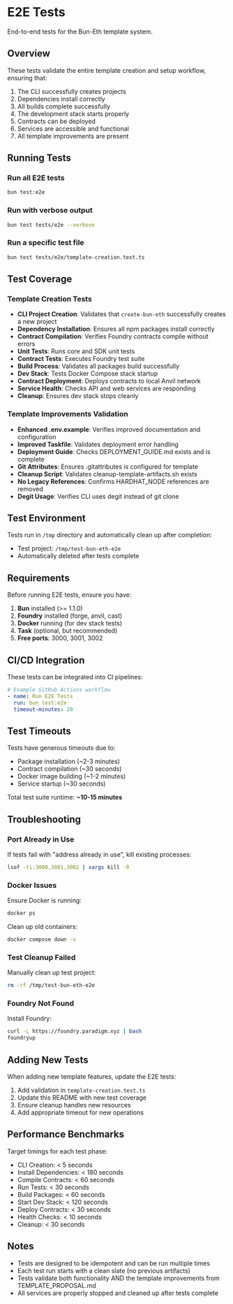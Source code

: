# E2E Tests

End-to-end tests for the Bun-Eth template system.

## Overview

These tests validate the entire template creation and setup workflow, ensuring that:
1. The CLI successfully creates projects
2. Dependencies install correctly
3. All builds complete successfully
4. The development stack starts properly
5. Contracts can be deployed
6. Services are accessible and functional
7. All template improvements are present

## Running Tests

### Run all E2E tests

```bash
bun test:e2e
```

### Run with verbose output

```bash
bun test tests/e2e --verbose
```

### Run a specific test file

```bash
bun test tests/e2e/template-creation.test.ts
```

## Test Coverage

### Template Creation Tests

- **CLI Project Creation**: Validates that `create-bun-eth` successfully creates a new project
- **Dependency Installation**: Ensures all npm packages install correctly
- **Contract Compilation**: Verifies Foundry contracts compile without errors
- **Unit Tests**: Runs core and SDK unit tests
- **Contract Tests**: Executes Foundry test suite
- **Build Process**: Validates all packages build successfully
- **Dev Stack**: Tests Docker Compose stack startup
- **Contract Deployment**: Deploys contracts to local Anvil network
- **Service Health**: Checks API and web services are responding
- **Cleanup**: Ensures dev stack stops cleanly

### Template Improvements Validation

- **Enhanced .env.example**: Verifies improved documentation and configuration
- **Improved Taskfile**: Validates deployment error handling
- **Deployment Guide**: Checks DEPLOYMENT_GUIDE.md exists and is complete
- **Git Attributes**: Ensures .gitattributes is configured for template
- **Cleanup Script**: Validates cleanup-template-artifacts.sh exists
- **No Legacy References**: Confirms HARDHAT_NODE references are removed
- **Degit Usage**: Verifies CLI uses degit instead of git clone

## Test Environment

Tests run in `/tmp` directory and automatically clean up after completion:
- Test project: `/tmp/test-bun-eth-e2e`
- Automatically deleted after tests complete

## Requirements

Before running E2E tests, ensure you have:

1. **Bun** installed (>= 1.1.0)
2. **Foundry** installed (forge, anvil, cast)
3. **Docker** running (for dev stack tests)
4. **Task** (optional, but recommended)
5. **Free ports**: 3000, 3001, 3002

## CI/CD Integration

These tests can be integrated into CI pipelines:

```yaml
# Example GitHub Actions workflow
- name: Run E2E Tests
  run: bun test:e2e
  timeout-minutes: 20
```

## Test Timeouts

Tests have generous timeouts due to:
- Package installation (~2-3 minutes)
- Contract compilation (~30 seconds)
- Docker image building (~1-2 minutes)
- Service startup (~30 seconds)

Total test suite runtime: **~10-15 minutes**

## Troubleshooting

### Port Already in Use

If tests fail with "address already in use", kill existing processes:

```bash
lsof -ti:3000,3001,3002 | xargs kill -9
```

### Docker Issues

Ensure Docker is running:

```bash
docker ps
```

Clean up old containers:

```bash
docker compose down -v
```

### Test Cleanup Failed

Manually clean up test project:

```bash
rm -rf /tmp/test-bun-eth-e2e
```

### Foundry Not Found

Install Foundry:

```bash
curl -L https://foundry.paradigm.xyz | bash
foundryup
```

## Adding New Tests

When adding new template features, update the E2E tests:

1. Add validation in `template-creation.test.ts`
2. Update this README with new test coverage
3. Ensure cleanup handles new resources
4. Add appropriate timeout for new operations

## Performance Benchmarks

Target timings for each test phase:

- CLI Creation: < 5 seconds
- Install Dependencies: < 180 seconds
- Compile Contracts: < 60 seconds
- Run Tests: < 30 seconds
- Build Packages: < 60 seconds
- Start Dev Stack: < 120 seconds
- Deploy Contracts: < 30 seconds
- Health Checks: < 10 seconds
- Cleanup: < 30 seconds

## Notes

- Tests are designed to be idempotent and can be run multiple times
- Each test run starts with a clean slate (no previous artifacts)
- Tests validate both functionality AND the template improvements from TEMPLATE_PROPOSAL.md
- All services are properly stopped and cleaned up after tests complete
